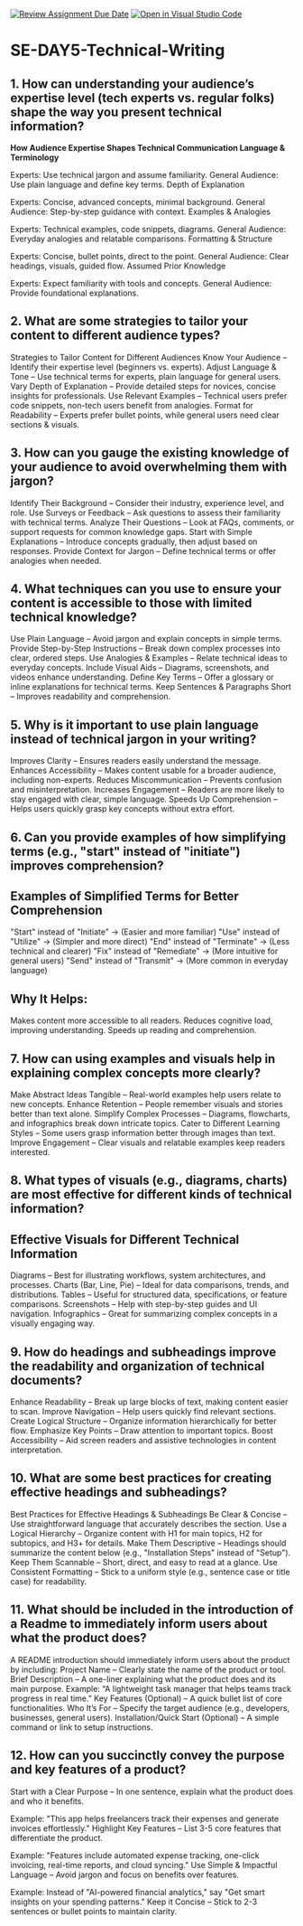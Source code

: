 [![Review Assignment Due Date](https://classroom.github.com/assets/deadline-readme-button-22041afd0340ce965d47ae6ef1cefeee28c7c493a6346c4f15d667ab976d596c.svg)](https://classroom.github.com/a/zsAR-pyY)
[![Open in Visual Studio Code](https://classroom.github.com/assets/open-in-vscode-2e0aaae1b6195c2367325f4f02e2d04e9abb55f0b24a779b69b11b9e10269abc.svg)](https://classroom.github.com/online_ide?assignment_repo_id=18482869&assignment_repo_type=AssignmentRepo)
# SE-DAY5-Technical-Writing
## 1. How can understanding your audience’s expertise level (tech experts vs. regular folks) shape the way you present technical information?
**How Audience Expertise Shapes Technical Communication
Language & Terminology**

Experts: Use technical jargon and assume familiarity.
General Audience: Use plain language and define key terms.
Depth of Explanation

Experts: Concise, advanced concepts, minimal background.
General Audience: Step-by-step guidance with context.
Examples & Analogies

Experts: Technical examples, code snippets, diagrams.
General Audience: Everyday analogies and relatable comparisons.
Formatting & Structure

Experts: Concise, bullet points, direct to the point.
General Audience: Clear headings, visuals, guided flow.
Assumed Prior Knowledge

Experts: Expect familiarity with tools and concepts.
General Audience: Provide foundational explanations.
## 2. What are some strategies to tailor your content to different audience types?
Strategies to Tailor Content for Different Audiences
Know Your Audience – Identify their expertise level (beginners vs. experts).
Adjust Language & Tone – Use technical terms for experts, plain language for general users.
Vary Depth of Explanation – Provide detailed steps for novices, concise insights for professionals.
Use Relevant Examples – Technical users prefer code snippets, non-tech users benefit from analogies.
Format for Readability – Experts prefer bullet points, while general users need clear sections & visuals.
## 3. How can you gauge the existing knowledge of your audience to avoid overwhelming them with jargon?
Identify Their Background – Consider their industry, experience level, and role.
Use Surveys or Feedback – Ask questions to assess their familiarity with technical terms.
Analyze Their Questions – Look at FAQs, comments, or support requests for common knowledge gaps.
Start with Simple Explanations – Introduce concepts gradually, then adjust based on responses.
Provide Context for Jargon – Define technical terms or offer analogies when needed.
## 4. What techniques can you use to ensure your content is accessible to those with limited technical knowledge?
Use Plain Language – Avoid jargon and explain concepts in simple terms.
Provide Step-by-Step Instructions – Break down complex processes into clear, ordered steps.
Use Analogies & Examples – Relate technical ideas to everyday concepts.
Include Visual Aids – Diagrams, screenshots, and videos enhance understanding.
Define Key Terms – Offer a glossary or inline explanations for technical terms.
Keep Sentences & Paragraphs Short – Improves readability and comprehension.
## 5. Why is it important to use plain language instead of technical jargon in your writing?
Improves Clarity – Ensures readers easily understand the message.
Enhances Accessibility – Makes content usable for a broader audience, including non-experts.
Reduces Miscommunication – Prevents confusion and misinterpretation.
Increases Engagement – Readers are more likely to stay engaged with clear, simple language.
Speeds Up Comprehension – Helps users quickly grasp key concepts without extra effort.
## 6. Can you provide examples of how simplifying terms (e.g., "start" instead of "initiate") improves comprehension?
## Examples of Simplified Terms for Better Comprehension
"Start" instead of "Initiate" → (Easier and more familiar)
"Use" instead of "Utilize" → (Simpler and more direct)
"End" instead of "Terminate" → (Less technical and clearer)
"Fix" instead of "Remediate" → (More intuitive for general users)
"Send" instead of "Transmit" → (More common in everyday language)
## Why It Helps:
Makes content more accessible to all readers.
Reduces cognitive load, improving understanding.
Speeds up reading and comprehension.
## 7. How can using examples and visuals help in explaining complex concepts more clearly?
Make Abstract Ideas Tangible – Real-world examples help users relate to new concepts.
Enhance Retention – People remember visuals and stories better than text alone.
Simplify Complex Processes – Diagrams, flowcharts, and infographics break down intricate topics.
Cater to Different Learning Styles – Some users grasp information better through images than text.
Improve Engagement – Clear visuals and relatable examples keep readers interested.
## 8. What types of visuals (e.g., diagrams, charts) are most effective for different kinds of technical information?
##  Effective Visuals for Different Technical Information
Diagrams – Best for illustrating workflows, system architectures, and processes.
Charts (Bar, Line, Pie) – Ideal for data comparisons, trends, and distributions.
Tables – Useful for structured data, specifications, or feature comparisons.
Screenshots – Help with step-by-step guides and UI navigation.
Infographics – Great for summarizing complex concepts in a visually engaging way.
## 9. How do headings and subheadings improve the readability and organization of technical documents?
Enhance Readability – Break up large blocks of text, making content easier to scan.
Improve Navigation – Help users quickly find relevant sections.
Create Logical Structure – Organize information hierarchically for better flow.
Emphasize Key Points – Draw attention to important topics.
Boost Accessibility – Aid screen readers and assistive technologies in content interpretation.
## 10. What are some best practices for creating effective headings and subheadings?
Best Practices for Effective Headings & Subheadings
Be Clear & Concise – Use straightforward language that accurately describes the section.
Use a Logical Hierarchy – Organize content with H1 for main topics, H2 for subtopics, and H3+ for details.
Make Them Descriptive – Headings should summarize the content below (e.g., "Installation Steps" instead of "Setup").
Keep Them Scannable – Short, direct, and easy to read at a glance.
Use Consistent Formatting – Stick to a uniform style (e.g., sentence case or title case) for readability.
## 11. What should be included in the introduction of a Readme to immediately inform users about what the product does?
A README introduction should immediately inform users about the product by including:
Project Name – Clearly state the name of the product or tool.
Brief Description – A one-liner explaining what the product does and its main purpose.
Example: “A lightweight task manager that helps teams track progress in real time.”
Key Features (Optional) – A quick bullet list of core functionalities.
Who It’s For – Specify the target audience (e.g., developers, businesses, general users).
Installation/Quick Start (Optional) – A simple command or link to setup instructions.
## 12. How can you succinctly convey the purpose and key features of a product?
Start with a Clear Purpose – In one sentence, explain what the product does and who it benefits.

Example: "This app helps freelancers track their expenses and generate invoices effortlessly."
Highlight Key Features – List 3-5 core features that differentiate the product.

Example: "Features include automated expense tracking, one-click invoicing, real-time reports, and cloud syncing."
Use Simple & Impactful Language – Avoid jargon and focus on benefits over features.

Example: Instead of "AI-powered financial analytics," say "Get smart insights on your spending patterns."
Keep it Concise – Stick to 2-3 sentences or bullet points to maintain clarity.
